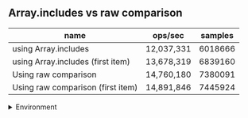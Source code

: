 ## Array.includes vs raw comparison

|name|ops/sec|samples|
|-|-|-|
|using Array.includes|12,037,331|6018666|
|using Array.includes (first item)|13,678,319|6839160|
|Using raw comparison|14,760,180|7380091|
|Using raw comparison (first item)|14,891,846|7445924|


<details>
<summary>Environment</summary>

* __Machine:__ linux x64 | 4 vCPUs | 7.6GB Mem
* __Run:__ Wed Sep 25 2024 20:19:54 GMT+0000 (Coordinated Universal Time)
</details>

<!--
{"environment":{"platform":"linux","arch":"x64","cpus":4,"totalMemory":7.597896575927734},"benchmarks":[{"name":"using Array.includes","opsSec":12037331.589085251,"samples":6018666},{"name":"using Array.includes (first item)","opsSec":13678319.007663041,"samples":6839160},{"name":"Using raw comparison","opsSec":14760180.722016362,"samples":7380091},{"name":"Using raw comparison (first item)","opsSec":14891846.634835472,"samples":7445924}]}-->
